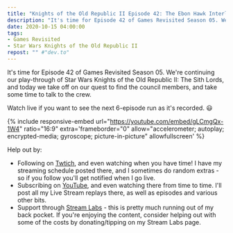 ```yaml
---
title: "Knights of the Old Republic II Episode 42: The Ebon Hawk Interlude"
description: "It's time for Episode 42 of Games Revisited Season 05. We're continuing our play-through of Star Wars Knights of the Old Republic II: The Sith Lords, and today we take off on our quest to find the council members, and take some time to talk to the crew."
date: 2020-10-15 04:00:00
tags:
- Games Revisited
- Star Wars Knights of the Old Republic II
repost: "" #"dev.to"
---
```


It's time for Episode 42 of Games Revisited Season 05. We're continuing our play-through of Star Wars Knights of the Old Republic II: The Sith Lords, and today we take off on our quest to find the council members, and take some time to talk to the crew.

Watch live if you want to see the next 6-episode run as it's recorded. :smiley:
<!--more-->

{% include responsive-embed url="https://youtube.com/embed/gLCmgQx-1W4" ratio="16:9" extra='frameborder="0" allow="accelerometer; autoplay; encrypted-media; gyroscope; picture-in-picture" allowfullscreen' %}

Help out by:
 * Following on [Twtich](https://twitch.tv/AnonJr_Live), and even watching when you have time! I have my streaming schedule posted there, and I sometimes do random extras - so if you follow you'll get notified when I go live.
 * Subscribing on [YouTube](http://www.youtube.com/channel/UCXafqhKHbkSUIrq0LAuu0tw), and even watching there from time to time. I'll post all my Live Stream replays there, as well as episodes and various other bits.
 * Support through [Stream Labs](https://streamlabs.com/anonjr_live) - this is pretty much running out of my back pocket. If you're enjoying the content, consider helping out with some of the costs by donating/tipping on my Stream Labs page.